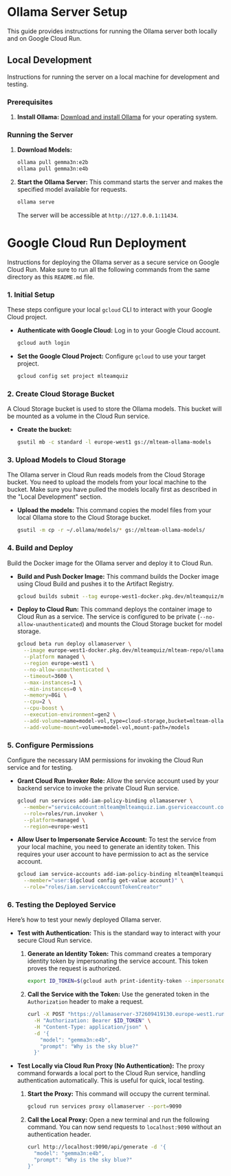 # Ollama Server Setup

This guide provides instructions for running the Ollama server both locally and on Google Cloud Run.

## Local Development

Instructions for running the server on a local machine for development and testing.

### Prerequisites

1.  **Install Ollama:** [Download and install Ollama](https://ollama.com/download) for your operating system.

### Running the Server

1.  **Download Models:**
    ```sh
    ollama pull gemma3n:e2b
    ollama pull gemma3n:e4b
    ```

2.  **Start the Ollama Server:**
    This command starts the server and makes the specified model available for requests.
    ```sh
    ollama serve
    ```
    The server will be accessible at `http://127.0.0.1:11434`.

# Google Cloud Run Deployment

Instructions for deploying the Ollama server as a secure service on Google Cloud Run. Make sure to run all the following commands from the same directory as this `README.md` file.

### 1. Initial Setup

These steps configure your local `gcloud` CLI to interact with your Google Cloud project.

*   **Authenticate with Google Cloud:**
    Log in to your Google Cloud account.
    ```sh
    gcloud auth login
    ```

*   **Set the Google Cloud Project:**
    Configure `gcloud` to use your target project.
    ```sh
    gcloud config set project mlteamquiz
    ```

### 2. Create Cloud Storage Bucket

A Cloud Storage bucket is used to store the Ollama models. This bucket will be mounted as a volume in the Cloud Run service.

*   **Create the bucket:**
    ```sh
    gsutil mb -c standard -l europe-west1 gs://mlteam-ollama-models
    ```

### 3. Upload Models to Cloud Storage

The Ollama server in Cloud Run reads models from the Cloud Storage bucket. You need to upload the models from your local machine to the bucket. Make sure you have pulled the models locally first as described in the "Local Development" section.

*   **Upload the models:**
    This command copies the model files from your local Ollama store to the Cloud Storage bucket.
    ```sh
    gsutil -m cp -r ~/.ollama/models/* gs://mlteam-ollama-models/
    ```

### 4. Build and Deploy

Build the Docker image for the Ollama server and deploy it to Cloud Run.

*   **Build and Push Docker Image:**
    This command builds the Docker image using Cloud Build and pushes it to the Artifact Registry.
    ```sh
    gcloud builds submit --tag europe-west1-docker.pkg.dev/mlteamquiz/mlteam-repo/ollama_server:latest .
    ```

*   **Deploy to Cloud Run:**
    This command deploys the container image to Cloud Run as a service. The service is configured to be private (`--no-allow-unauthenticated`) and mounts the Cloud Storage bucket for model storage.
    ```sh
    gcloud beta run deploy ollamaserver \
      --image europe-west1-docker.pkg.dev/mlteamquiz/mlteam-repo/ollama_server:latest \
      --platform managed \
      --region europe-west1 \
      --no-allow-unauthenticated \
      --timeout=3600 \
      --max-instances=1 \
      --min-instances=0 \
      --memory=8Gi \
      --cpu=2 \
      --cpu-boost \
      --execution-environment=gen2 \
      --add-volume=name=model-vol,type=cloud-storage,bucket=mlteam-ollama-models \
      --add-volume-mount=volume=model-vol,mount-path=/models
    ```

### 5. Configure Permissions

Configure the necessary IAM permissions for invoking the Cloud Run service and for testing.

*   **Grant Cloud Run Invoker Role:**
    Allow the service account used by your backend service to invoke the private Cloud Run service.
    ```sh
    gcloud run services add-iam-policy-binding ollamaserver \
      --member="serviceAccount:mlteam@mlteamquiz.iam.gserviceaccount.com" \
      --role=roles/run.invoker \
      --platform=managed \
      --region=europe-west1
    ```

*   **Allow User to Impersonate Service Account:**
    To test the service from your local machine, you need to generate an identity token. This requires your user account to have permission to act as the service account.
    ```sh
    gcloud iam service-accounts add-iam-policy-binding mlteam@mlteamquiz.iam.gserviceaccount.com \
      --member="user:$(gcloud config get-value account)" \
      --role="roles/iam.serviceAccountTokenCreator"
    ```

### 6. Testing the Deployed Service

Here’s how to test your newly deployed Ollama server.

*   **Test with Authentication:**
    This is the standard way to interact with your secure Cloud Run service.

    1.  **Generate an Identity Token:**
        This command creates a temporary identity token by impersonating the service account. This token proves the request is authorized.
        ```sh
        export ID_TOKEN=$(gcloud auth print-identity-token --impersonate-service-account="mlteam@mlteamquiz.iam.gserviceaccount.com" --audiences="https://ollamaserver-372609419130.europe-west1.run.app")
        ```

    2.  **Call the Service with the Token:**
        Use the generated token in the `Authorization` header to make a request.
        ```sh
        curl -X POST "https://ollamaserver-372609419130.europe-west1.run.app/api/generate" \
          -H "Authorization: Bearer $ID_TOKEN" \
          -H "Content-Type: application/json" \
          -d '{
            "model": "gemma3n:e4b",
            "prompt": "Why is the sky blue?"
          }'
        ```

*   **Test Locally via Cloud Run Proxy (No Authentication):**
    The proxy command forwards a local port to the Cloud Run service, handling authentication automatically. This is useful for quick, local testing.

    1.  **Start the Proxy:**
        This command will occupy the current terminal.
        ```sh
        gcloud run services proxy ollamaserver --port=9090
        ```

    2.  **Call the Local Proxy:**
        Open a new terminal and run the following command. You can now send requests to `localhost:9090` without an authentication header.
        ```sh
        curl http://localhost:9090/api/generate -d '{
          "model": "gemma3n:e4b",
          "prompt": "Why is the sky blue?"
        }'
        ```